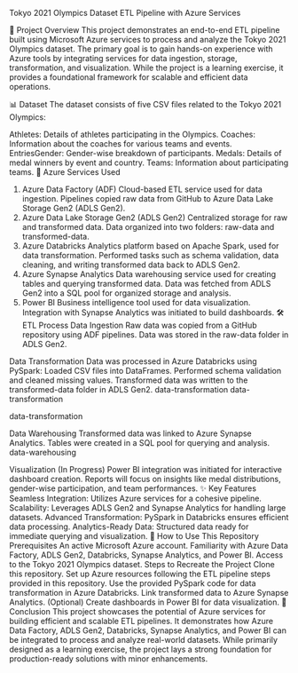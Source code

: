 Tokyo 2021 Olympics Dataset ETL Pipeline with Azure Services

📖 Project Overview
This project demonstrates an end-to-end ETL pipeline built using Microsoft Azure services to process and analyze the Tokyo 2021 Olympics dataset. The primary goal is to gain hands-on experience with Azure tools by integrating services for data ingestion, storage, transformation, and visualization. While the project is a learning exercise, it provides a foundational framework for scalable and efficient data operations.

📊 Dataset
The dataset consists of five CSV files related to the Tokyo 2021 Olympics:

Athletes: Details of athletes participating in the Olympics.
Coaches: Information about the coaches for various teams and events.
EntriesGender: Gender-wise breakdown of participants.
Medals: Details of medal winners by event and country.
Teams: Information about participating teams.
🔧 Azure Services Used
1. Azure Data Factory (ADF)
Cloud-based ETL service used for data ingestion.
Pipelines copied raw data from GitHub to Azure Data Lake Storage Gen2 (ADLS Gen2).
2. Azure Data Lake Storage Gen2 (ADLS Gen2)
Centralized storage for raw and transformed data.
Data organized into two folders: raw-data and transformed-data.
3. Azure Databricks
Analytics platform based on Apache Spark, used for data transformation.
Performed tasks such as schema validation, data cleaning, and writing transformed data back to ADLS Gen2.
4. Azure Synapse Analytics
Data warehousing service used for creating tables and querying transformed data.
Data was fetched from ADLS Gen2 into a SQL pool for organized storage and analysis.
5. Power BI
Business intelligence tool used for data visualization.
Integration with Synapse Analytics was initiated to build dashboards.
🛠️ ETL Process
Data Ingestion
Raw data was copied from a GitHub repository using ADF pipelines.
Data was stored in the raw-data folder in ADLS Gen2.

Data Transformation
Data was processed in Azure Databricks using PySpark:
Loaded CSV files into DataFrames.
Performed schema validation and cleaned missing values.
Transformed data was written to the transformed-data folder in ADLS Gen2.
data-transformation data-transformation

data-transformation

Data Warehousing
Transformed data was linked to Azure Synapse Analytics.
Tables were created in a SQL pool for querying and analysis.
data-warehousing

Visualization (In Progress)
Power BI integration was initiated for interactive dashboard creation.
Reports will focus on insights like medal distributions, gender-wise participation, and team performances.
✨ Key Features
Seamless Integration: Utilizes Azure services for a cohesive pipeline.
Scalability: Leverages ADLS Gen2 and Synapse Analytics for handling large datasets.
Advanced Transformation: PySpark in Databricks ensures efficient data processing.
Analytics-Ready Data: Structured data ready for immediate querying and visualization.
🚀 How to Use This Repository
Prerequisites
An active Microsoft Azure account.
Familiarity with Azure Data Factory, ADLS Gen2, Databricks, Synapse Analytics, and Power BI.
Access to the Tokyo 2021 Olympics dataset.
Steps to Recreate the Project
Clone this repository.
Set up Azure resources following the ETL pipeline steps provided in this repository.
Use the provided PySpark code for data transformation in Azure Databricks.
Link transformed data to Azure Synapse Analytics.
(Optional) Create dashboards in Power BI for data visualization.
📌 Conclusion
This project showcases the potential of Azure services for building efficient and scalable ETL pipelines. It demonstrates how Azure Data Factory, ADLS Gen2, Databricks, Synapse Analytics, and Power BI can be integrated to process and analyze real-world datasets. While primarily designed as a learning exercise, the project lays a strong foundation for production-ready solutions with minor enhancements.

